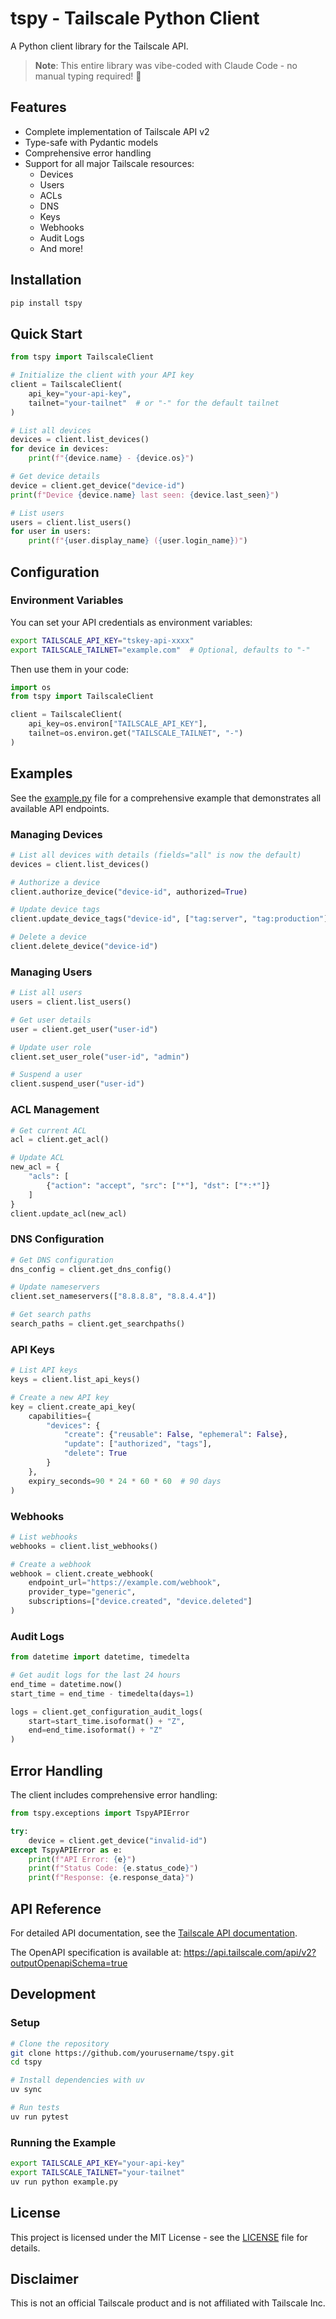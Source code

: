 # tspy - Tailscale Python Client

A Python client library for the Tailscale API.

> **Note**: This entire library was vibe-coded with Claude Code - no manual typing required! 🤖

## Features

- Complete implementation of Tailscale API v2
- Type-safe with Pydantic models
- Comprehensive error handling
- Support for all major Tailscale resources:
  - Devices
  - Users
  - ACLs
  - DNS
  - Keys
  - Webhooks
  - Audit Logs
  - And more!

## Installation

```bash
pip install tspy
```

## Quick Start

```python
from tspy import TailscaleClient

# Initialize the client with your API key
client = TailscaleClient(
    api_key="your-api-key",
    tailnet="your-tailnet"  # or "-" for the default tailnet
)

# List all devices
devices = client.list_devices()
for device in devices:
    print(f"{device.name} - {device.os}")

# Get device details
device = client.get_device("device-id")
print(f"Device {device.name} last seen: {device.last_seen}")

# List users
users = client.list_users()
for user in users:
    print(f"{user.display_name} ({user.login_name})")
```

## Configuration

### Environment Variables

You can set your API credentials as environment variables:

```bash
export TAILSCALE_API_KEY="tskey-api-xxxx"
export TAILSCALE_TAILNET="example.com"  # Optional, defaults to "-"
```

Then use them in your code:

```python
import os
from tspy import TailscaleClient

client = TailscaleClient(
    api_key=os.environ["TAILSCALE_API_KEY"],
    tailnet=os.environ.get("TAILSCALE_TAILNET", "-")
)
```

## Examples

See the [example.py](example.py) file for a comprehensive example that demonstrates all available API endpoints.

### Managing Devices

```python
# List all devices with details (fields="all" is now the default)
devices = client.list_devices()

# Authorize a device
client.authorize_device("device-id", authorized=True)

# Update device tags
client.update_device_tags("device-id", ["tag:server", "tag:production"])

# Delete a device
client.delete_device("device-id")
```

### Managing Users

```python
# List all users
users = client.list_users()

# Get user details
user = client.get_user("user-id")

# Update user role
client.set_user_role("user-id", "admin")

# Suspend a user
client.suspend_user("user-id")
```

### ACL Management

```python
# Get current ACL
acl = client.get_acl()

# Update ACL
new_acl = {
    "acls": [
        {"action": "accept", "src": ["*"], "dst": ["*:*"]}
    ]
}
client.update_acl(new_acl)
```

### DNS Configuration

```python
# Get DNS configuration
dns_config = client.get_dns_config()

# Update nameservers
client.set_nameservers(["8.8.8.8", "8.8.4.4"])

# Get search paths
search_paths = client.get_searchpaths()
```

### API Keys

```python
# List API keys
keys = client.list_api_keys()

# Create a new API key
key = client.create_api_key(
    capabilities={
        "devices": {
            "create": {"reusable": False, "ephemeral": False},
            "update": ["authorized", "tags"],
            "delete": True
        }
    },
    expiry_seconds=90 * 24 * 60 * 60  # 90 days
)
```

### Webhooks

```python
# List webhooks
webhooks = client.list_webhooks()

# Create a webhook
webhook = client.create_webhook(
    endpoint_url="https://example.com/webhook",
    provider_type="generic",
    subscriptions=["device.created", "device.deleted"]
)
```

### Audit Logs

```python
from datetime import datetime, timedelta

# Get audit logs for the last 24 hours
end_time = datetime.now()
start_time = end_time - timedelta(days=1)

logs = client.get_configuration_audit_logs(
    start=start_time.isoformat() + "Z",
    end=end_time.isoformat() + "Z"
)
```

## Error Handling

The client includes comprehensive error handling:

```python
from tspy.exceptions import TspyAPIError

try:
    device = client.get_device("invalid-id")
except TspyAPIError as e:
    print(f"API Error: {e}")
    print(f"Status Code: {e.status_code}")
    print(f"Response: {e.response_data}")
```

## API Reference

For detailed API documentation, see the [Tailscale API documentation](https://tailscale.com/api).

The OpenAPI specification is available at: https://api.tailscale.com/api/v2?outputOpenapiSchema=true

## Development

### Setup

```bash
# Clone the repository
git clone https://github.com/yourusername/tspy.git
cd tspy

# Install dependencies with uv
uv sync

# Run tests
uv run pytest
```

### Running the Example

```bash
export TAILSCALE_API_KEY="your-api-key"
export TAILSCALE_TAILNET="your-tailnet"
uv run python example.py
```


## License

This project is licensed under the MIT License - see the [LICENSE](LICENSE) file for details.

## Disclaimer

This is not an official Tailscale product and is not affiliated with Tailscale Inc.